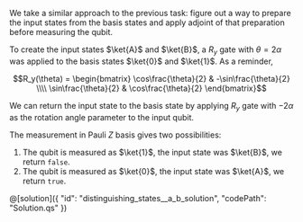 We take a similar approach to the previous task: figure out a way to prepare the input states from the basis states and apply adjoint of that preparation before measuring the qubit.

To create the input states $\ket{A}$ and $\ket{B}$, a $R_y$ gate with $\theta = 2\alpha$ was applied to the basis states $\ket{0}$ and $\ket{1}$. As a reminder, 

$$R_y(\theta) = \begin{bmatrix} \cos\frac{\theta}{2} & -\sin\frac{\theta}{2} \\\\ \sin\frac{\theta}{2} & \cos\frac{\theta}{2} \end{bmatrix}$$

We can return the input state to the basis state by applying $R_y$ gate with $-2\alpha$ as the rotation angle parameter to the input qubit.

The measurement in Pauli $Z$ basis gives two possibilities: 
1. The qubit is measured as $\ket{1}$, the input state was $\ket{B}$, we return `false`.
2. The qubit is measured as $\ket{0}$, the input state was $\ket{A}$, we return `true`.

@[solution]({
    "id": "distinguishing_states__a_b_solution",
    "codePath": "Solution.qs"
})
